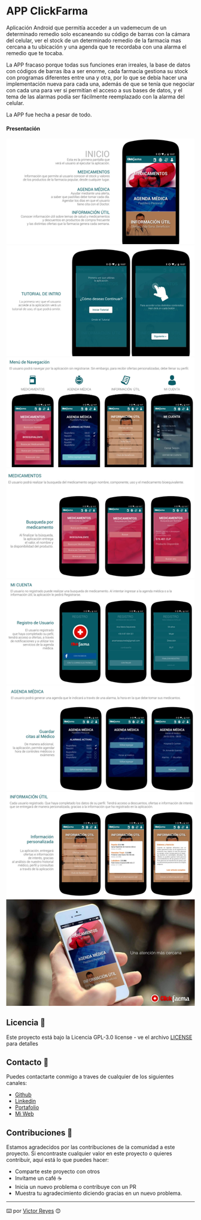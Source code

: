 # APP ClickFarma
Aplicación Android que permitía acceder a un vademecum de un determinado remedio solo escaneando su código de barras con la cámara del celular, ver el stock de un determinado remedio de la farmacia mas cercana a tu ubicación y una agenda que te recordaba con una alarma el remedio que te tocaba.

La APP fracaso porque todas sus funciones eran irreales, la base de datos con códigos de barras iba a ser enorme, cada farmacia gestiona su stock con programas diferentes entre una y otra, por lo que se debía hacer una implementación nueva para cada una, además de que se tenía que negociar con cada una para ver si permitían el acceso a sus bases de datos, y el tema de las alarmas podía ser fácilmente reemplazado con la alarma del celular.

La APP fue hecha a pesar de todo.

#### Presentación
<img src='https://raw.githubusercontent.com/tenshi98/Trabajo_Imagenes/main/APP%20ClickFarma/src/img_1.jpg' />
<img src='https://raw.githubusercontent.com/tenshi98/Trabajo_Imagenes/main/APP%20ClickFarma/src/img_2.jpg' />
<img src='https://raw.githubusercontent.com/tenshi98/Trabajo_Imagenes/main/APP%20ClickFarma/src/img_3.jpg' />
<img src='https://raw.githubusercontent.com/tenshi98/Trabajo_Imagenes/main/APP%20ClickFarma/src/img_4.jpg' />
<img src='https://raw.githubusercontent.com/tenshi98/Trabajo_Imagenes/main/APP%20ClickFarma/src/img_5.jpg' />
<img src='https://raw.githubusercontent.com/tenshi98/Trabajo_Imagenes/main/APP%20ClickFarma/src/img_6.jpg' />
<img src='https://raw.githubusercontent.com/tenshi98/Trabajo_Imagenes/main/APP%20ClickFarma/src/img_7.jpg' />
<img src='https://raw.githubusercontent.com/tenshi98/Trabajo_Imagenes/main/APP%20ClickFarma/src/img_8.jpg' />

## Licencia 📄
Este proyecto está bajo la Licencia GPL-3.0 license - ve el archivo [LICENSE](LICENSE) para detalles

## Contacto 📖
Puedes contactarte conmigo a traves de cualquier de los siguientes canales:
- [Github](https://github.com/tenshi98)
- [Linkedin](https://www.linkedin.com/in/victor-reyes-galvez/)
- [Portafolio](https://tenshi98.github.io/portafolio/)
- [Mi Web](https://web.digitalcreations.cl/)

## Contribuciones 🎁
Estamos agradecidos por las contribuciones de la comunidad a este proyecto. Si encontraste cualquier valor en este proyecto o quieres contribuir, aquí está lo que puedes hacer:

- Comparte este proyecto con otros
- Invítame un café ☕
- Inicia un nuevo problema o contribuye con un PR
- Muestra tu agradecimiento diciendo gracias en un nuevo problema.

---

⌨️ por [Victor Reyes](https://github.com/tenshi98) 😊